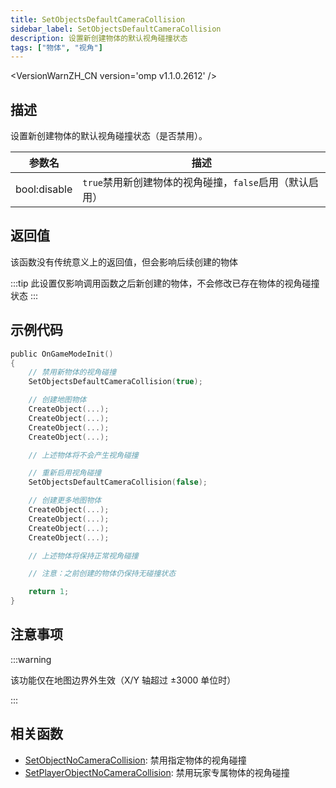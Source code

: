 ```yaml
---
title: SetObjectsDefaultCameraCollision
sidebar_label: SetObjectsDefaultCameraCollision
description: 设置新创建物体的默认视角碰撞状态
tags: ["物体", "视角"]
---
```


<VersionWarnZH_CN version='omp v1.1.0.2612' />

## 描述

设置新创建物体的默认视角碰撞状态（是否禁用）。

| 参数名       | 描述                                                    |
| ------------ | ------------------------------------------------------- |
| bool:disable | `true`禁用新创建物体的视角碰撞，`false`启用（默认启用） |

## 返回值

该函数没有传统意义上的返回值，但会影响后续创建的物体

:::tip
此设置仅影响调用函数之后新创建的物体，不会修改已存在物体的视角碰撞状态
:::

## 示例代码

```c
public OnGameModeInit()
{
    // 禁用新物体的视角碰撞
    SetObjectsDefaultCameraCollision(true);

    // 创建地图物体
    CreateObject(...);
    CreateObject(...);
    CreateObject(...);
    CreateObject(...);

    // 上述物体将不会产生视角碰撞

    // 重新启用视角碰撞
    SetObjectsDefaultCameraCollision(false);

    // 创建更多地图物体
    CreateObject(...);
    CreateObject(...);
    CreateObject(...);
    CreateObject(...);

    // 上述物体将保持正常视角碰撞

    // 注意：之前创建的物体仍保持无碰撞状态

    return 1;
}
```

## 注意事项

:::warning

该功能仅在地图边界外生效（X/Y 轴超过 ±3000 单位时）

:::

## 相关函数

- [SetObjectNoCameraCollision](SetObjectNoCameraCollision): 禁用指定物体的视角碰撞
- [SetPlayerObjectNoCameraCollision](SetPlayerObjectNoCameraCollision): 禁用玩家专属物体的视角碰撞

